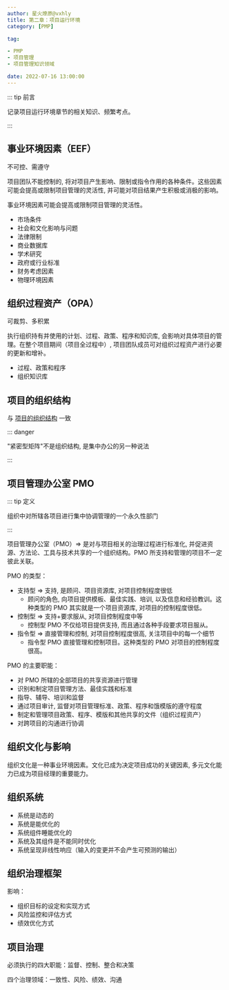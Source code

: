 ```yaml
---
author: 星火燎原@vxhly
title: 第二章：项目运行环境
category: [PMP]

tag:

- PMP
- 项目管理
- 项目管理知识领域

date: 2022-07-16 13:00:00
---
```


::: tip 前言

记录项目运行环境章节的相关知识、频繁考点。

:::

<!-- more -->

## 事业环境因素（EEF）

不可控、需遵守

项目团队不能控制的, 将对项目产生影响、限制或指令作用的各种条件。这些因素可能会提高或限制项目管理的灵活性,
并可能对项目结果产生积极或消极的影响。

事业环境因素可能会提高或限制项目管理的灵活性。

- 市场条件
- 社会和文化影响与问题
- 法律限制
- 商业数据库
- 学术研究
- 政府或行业标准
- 财务考虑因素
- 物理环境因素

## 组织过程资产（OPA）

可裁剪、多积累

执行组织持有并使用的计划、过程、政策、程序和知识库, 会影响对具体项目的管理。在整个项目期间（项目全过程中）,
项目团队成员可对组织过程资产进行必要的更新和增补。

- 过程、政策和程序
- 组织知识库

## 项目的组织结构

与 [项目的组织结构](/views/soft-test/project-management.html#项目的组织结构) 一致

::: danger

"紧密型矩阵"不是组织结构, 是集中办公的另一种说法

:::

## 项目管理办公室 PMO

::: tip 定义

组织中对所辖各项目进行集中协调管理的一个永久性部门

:::

项目管理办公室（PMO）=> 是对与项目相关的治理过程进行标准化, 并促进资源、方法论、工具与技术共享的一个组织结构。PMO
所支持和管理的项目不一定彼此关联。

PMO 的类型：

- 支持型 => 支持, 是顾问、项目资源库, 对项目控制程度很低
    - 顾问的角色, 向项目提供模板、最佳实践、培训, 以及信息和经验教训。这种类型的 PMO 其实就是一个项目资源库, 对项目的控制程度很低。
- 控制型 => 支持+要求服从, 对项目控制程度中等
    - 控制型 PMO 不仅给项目提供支持, 而且通过各种手段要求项目服从。
- 指令型 => 直接管理和控制, 对项目控制程度很高, 关注项目中的每一个细节
    - 指令型 PMO 直接管理和控制项目。这种类型的 PMO 对项目的控制程度很高。

PMO 的主要职能：

- 对 PMO 所辖的全部项目的共享资源进行管理
- 识别和制定项目管理方法、最佳实践和标准
- 指导、辅导、培训和监督
- 通过项目审计, 监督对项目管理标准、政策、程序和饿模版的遵守程度
- 制定和管理项目政策、程序、模版和其他共享的文件（组织过程资产）
- 对跨项目的沟通进行协调

## 组织文化与影响

组织文化是一种事业环境因素。文化已成为决定项目成功的关键因素, 多元文化能力已成为项目经理的重要能力。

## 组织系统

- 系统是动态的
- 系统是能优化的
- 系统组件睡能优化的
- 系统及其组件是不能同时优化
- 系统呈现非线性响应（输入的变更并不会产生可预测的输出）

## 组织治理框架

影响：

- 组织目标的设定和实现方式
- 风险监控和评估方式
- 绩效优化方式

## 项目治理

必须执行的四大职能：监督、控制、整合和决策

四个治理领域：一致性、风险、绩效、沟通
